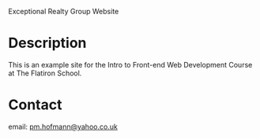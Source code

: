 Exceptional Realty Group Website

# Description

This is an example site for the Intro to Front-end Web Development Course at The Flatiron School.

# Contact

email: pm.hofmann@yahoo.co.uk
